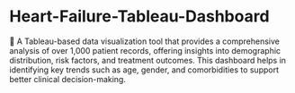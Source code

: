 # Heart-Failure-Tableau-Dashboard
🚀 A Tableau-based data visualization tool that provides a comprehensive analysis of over 1,000 patient records, offering insights into demographic distribution, risk factors, and treatment outcomes. This dashboard helps in identifying key trends such as age, gender, and comorbidities to support better clinical decision-making. 
